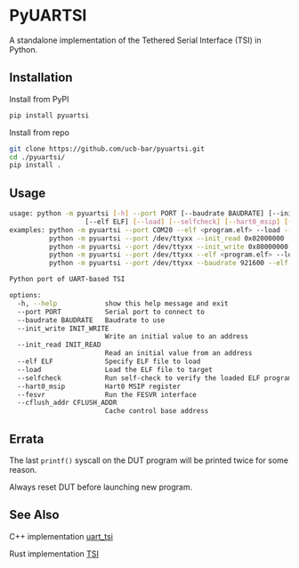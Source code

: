 # PyUARTSI

A standalone implementation of the Tethered Serial Interface (TSI) in Python.


## Installation

Install from PyPI

```bash
pip install pyuartsi
```

Install from repo

```bash
git clone https://github.com/ucb-bar/pyuartsi.git
cd ./pyuartsi/
pip install .
```


## Usage

```bash
usage: python -m pyuartsi [-h] --port PORT [--baudrate BAUDRATE] [--init_write INIT_WRITE] [--init_read INIT_READ]
                   [--elf ELF] [--load] [--selfcheck] [--hart0_msip] [--fesvr] [--cflush_addr CFLUSH_ADDR]
examples: python -m pyuartsi --port COM20 --elf <program.elf> --load --hart0_msip
          python -m pyuartsi --port /dev/ttyxx --init_read 0x02000000
          python -m pyuartsi --port /dev/ttyxx --init_write 0x80000000:0xdeadbeef --init_read 0x80000000
          python -m pyuartsi --port /dev/ttyxx --elf <program.elf> --load --hart0_msip --fesvr
          python -m pyuartsi --port /dev/ttyxx --baudrate 921600 --elf <program.elf> --load --selfcheck --hart0_msip --fesvr --cflush_addr 0x02010200

Python port of UART-based TSI

options:
  -h, --help            show this help message and exit
  --port PORT           Serial port to connect to
  --baudrate BAUDRATE   Baudrate to use
  --init_write INIT_WRITE
                        Write an initial value to an address
  --init_read INIT_READ
                        Read an initial value from an address
  --elf ELF             Specify ELF file to load
  --load                Load the ELF file to target
  --selfcheck           Run self-check to verify the loaded ELF program
  --hart0_msip          Hart0 MSIP register
  --fesvr               Run the FESVR interface
  --cflush_addr CFLUSH_ADDR
                        Cache control base address
```

## Errata

The last `printf()` syscall on the DUT program will be printed twice for some reason.

Always reset DUT before launching new program.


## See Also

C++ implementation [uart_tsi](https://github.com/ucb-bar/testchipip/tree/master/uart_tsi)

Rust implementation [TSI](https://github.com/ucb-bar/tsi)

